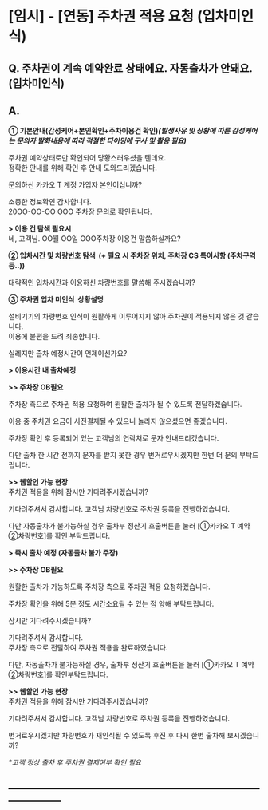 # [임시] - [연동] 주차권 적용 요청 (입차미인식)

**Q. 주차권이 계속 예약완료 상태에요. 자동출차가 안돼요.(입차미인식)**
-------------------------------------------

**A.**
------

**① 기본안내(감성케어+본인확인+주차이용건 확인)*****(발생사유 및 상황에 따른 감성케어는 문의자 발화내용에 따라 적절한 타이밍에 구사 및 활용 필요)***

주차권 예약상태로만 확인되어 당황스러우셨을 텐데요.  
정확한 안내를 위해 확인 후 안내 도와드리겠습니다.  
  
문의하신 카카오 T 계정 가입자 본인이십니까?  
  
소중한 정보확인 감사합니다.  
20OO-OO-OO OOO 주차장 문의로 확인됩니다.

**> 이용 건 탐색 필요시**  
네, 고객님. OO월 OO일 OOO주차장 이용건 말씀하실까요?

**② 입차시간 및 차량번호 탐색  (+ 필요 시 주차장 위치, 주차장 CS 특이사항 (주차구역 등..))**

대략적인 입차시간과 이용하신 차량번호를 말씀해 주시겠습니까?

**③ 주차권 입차 미인식  상황설명**

설비기기의 차량번호 인식이 원활하게 이루어지지 않아 주차권이 적용되지 않은 것 같습니다.  
이용에 불편을 드려 죄송합니다.  
  
실례지만 출차 예정시간이 언제이신가요?

**> 이용시간 내 출차예정**

**>> 주차장 OB필요**

주차장 측으로 주차권 적용 요청하여 원활한 출차가 될 수 있도록 전달하겠습니다.

이용 중 주차권 요금이 사전결제될 수 있으니 놀라지 않으셨으면 좋겠습니다.  
  
주차장 확인 후 등록되어 있는 고객님의 연락처로 문자 안내드리겠습니다.

다만 출차 한 시간 전까지 문자를 받지 못한 경우 번거로우시겠지만 한번 더 문의 부탁드립니다.

**>> 웹할인 가능 현장**  
주차권 적용을 위해 잠시만 기다려주시겠습니까?  
  
기다려주셔서 감사합니다. 고객님 차량번호로 주차권 등록을 진행하였습니다.

다만 자동출차가 불가능하실 경우 출차부 정산기 호출버튼을 눌러 [①카카오 T 예약 ②차량번호]를 확인 부탁드립니다.

**> 즉시 출차 예정 (자동출차 불가 주장)**

**>> 주차장 OB필요**

원활한 출차가 가능하도록 주차장 측으로 주차권 적용 요청하겠습니다.

주차장 확인을 위해 5분 정도 시간소요될 수 있는 점 양해 부탁드립니다.

잠시만 기다려주시겠습니까?  
  
기다려주셔서 감사합니다.  
주차장 측으로 전달하여 주차권 적용을 완료하였습니다.  
  
다만, 자동출차가 불가능하실 경우, 출차부 정산기 호출버튼을 눌러 [①카카오 T 예약 ②차량번호]를 확인부탁드립니다.

**>> 웹할인 가능 현장**  
주차권 적용을 위해 잠시만 기다려주시겠습니까?  
  
기다려주셔서 감사합니다. 고객님 차량번호로 주차권 등록을 진행하였습니다.  
  
번거로우시겠지만 차량번호가 재인식될 수 있도록 후진 후 다시 한번 출차해 보시겠습니까?

*\*고객 정상 출차 후 주차권 결제여부 확인 필요*

**―****―****―****―****―****―****―****―****―****―****―****―****―****―****―****―****―****―****―****―****―****―****―****―****―****―****―****―****―**
-------------------------------------------------------------------------------------------------------------------------------------------------